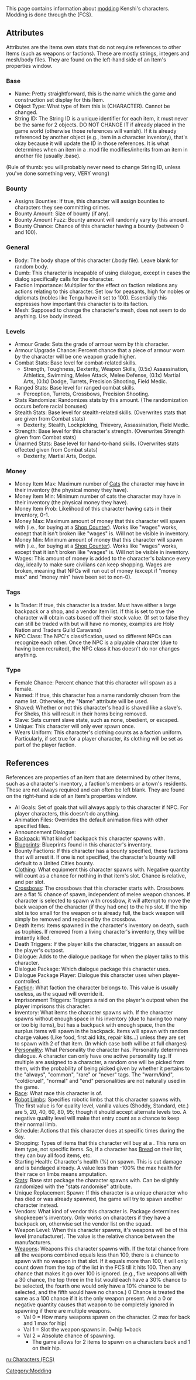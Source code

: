 This page contains information about [modding](Modifications.md "wikilink")
Kenshi's characters. Modding is done through the [](Forgotten_Construction_Set.md) (FCS).

## Attributes

Attributes are the Items own stats that do not require references to
other Items (such as weapons or factions). These are mostly strings,
integers and mesh/body files. They are found on the left-hand side of an
Item's properties window.

### Base

- Name: Pretty straightforward, this is the name which the game and
  construction set display for this Item.
- Object Type: What type of Item this is (CHARACTER). Cannot be changed.
- String ID: The String ID is a unique identifier for each item, it must
  never be the same for 2 objects. DO NOT CHANGE IT if already placed in
  the game world (otherwise those references will vanish). If it is
  already referenced by another object (e.g., item in a character
  inventory), that's okay because it will update the ID in those
  references. It is what determines when an item in a .mod file
  modifies/inherits from an item in another file (usually .base).

(Rule of thumb: you will probably never need to change String ID, unless
you've done something very, VERY wrong)

### Bounty

- Assigns Bounties: If true, this character will assign bounties to
  characters they see committing crimes.
- Bounty Amount: Size of bounty (if any).
- Bounty Amount Fuzz: Bounty amount will randomly vary by this amount.
- Bounty Chance: Chance of this character having a bounty (between 0 and
  100).

### General

- Body: The body shape of this character (.body file). Leave blank for
  random body.
- Dumb: This character is incapable of using dialogue, except in cases
  the dialog specifically calls for the character.
- Faction Importance: Multiplier for the effect on faction relations any
  actions relating to this character. Set low for peasants, high for
  nobles or diplomats (nobles like Tengu have it set to 100).
  Essentially this expresses how important this character is to its
  faction.
- Mesh: Supposed to change the character's mesh, does not seem to do
  anything. Use body instead.

### Levels

- Armour Grade: Sets the grade of armour worn by this character.
- Armour Upgrade Chance: Percent chance that a piece of armour worn by
  the character will be one weapon grade higher.
- Combat Stats: Base level for combat-related skills.
  - Strength, Toughness, Dexterity, Weapon Skills, (0.5x) Assassination,
    Athletics, Swimming, Melee Attack, Melee Defense, (0.1x) Martial
    Arts, (0.1x) Dodge, Turrets, Precision Shooting, Field Medic.
- Ranged Stats: Base level for ranged combat skills.
  - Perception, Turrets, Crossbows, Precision Shooting.
- Stats Randomize: Randomizes stats by this amount. (The randomization
  occurs before racial bonuses)
- Stealth Stats: Base level for stealth-related skills. (Overwrites
  stats that are given from Combat stats)
  - Dexterity, Stealth, Lockpicking, Thievery, Assassination, Field
    Medic.
- Strength: Base level for this character's strength. (Overwrites
  Strength given from Combat stats)
- Unarmed Stats: Base level for hand-to-hand skills. (Overwrites stats
  effected given from Combat stats)
  - Dexterity, Martial Arts, Dodge.

### Money

- Money Item Max: Maximum number of [Cats](Cats.md "wikilink") the
  character may have in their inventory (the physical money they have).
- Money Item Min: Minimum number of cats the character may have in their
  inventory (the physical money they have).
- Money Item Prob: Likelihood of this character having cats in their
  inventory, 0-1.
- Money Max: Maximum amount of money that this character will spawn with
  (i.e., for buying at a [Shop Counter](Shop_Counter.md "wikilink")). Works
  like "wages" works, except that it isn't broken like "wages" is. Will
  not be visible in inventory.
- Money Min: Minimum amount of money that this character will spawn with
  (i.e., for buying at a [Shop Counter](Shop_Counter.md "wikilink")). Works
  like "wages" works, except that it isn't broken like "wages" is. Will
  not be visible in inventory.
- Wages: This amount of money is added to the character's balance every
  day, ideally to make sure civilians can keep shopping. Wages are
  broken, meaning that NPCs will run out of money (except if "money max"
  and "money min" have been set to non-0).

### Tags

- Is Trader: If true, this character is a trader. Must have either a
  large backpack or a shop, and a vendor item list. If this is set to
  true the character will obtain cats based off their stock value. (If
  set to false they can still be traded with but will have no money,
  examples are Holy Nation and Traders Guild Caravans)
- NPC Class: The NPC's classification, used so different NPCs can
  recognize each other. Once the NPC is a playable character (due to
  having been recruited), the NPC class it has doesn't do nor changes
  anything.

### Type

- Female Chance: Percent chance that this character will spawn as a
  female.
- Named: If true, this character has a name randomly chosen from the
  name list. Otherwise, the "Name" attribute will be used.
- Shaved: Whether or not this character's head is shaved like a slave's.
  For Sheks, this will result in their horns being removed.
- Slave: Sets current slave state, such as none, obedient, or escaped.
- Unique: This character will only ever spawn once.
- Wears Uniform: This character's clothing counts as a faction uniform.
  Particularly, if set true for a player character, its clothing will be
  set as part of the player faction.

## References

References are properties of an item that are determined by other Items,
such as a character's inventory, a faction's members or a town's
residents. These are not always required and can often be left
blank. They are found on the right-hand side of an Item's properties
window.

- AI Goals: Set of goals that will always apply to this character if
  NPC. For player characters, this doesn't do anything.
- Animation Files: Overrides the default animation files with other
  specified files.
- Announcement Dialogue:
- [Backpack](Backpacks.md "wikilink"): What kind of backpack this character
  spawns with.
- [Blueprints](Blueprints.md "wikilink"): Blueprints found in this
  character's inventory.
- Bounty Factions: If this character has a bounty specified, these
  factions that will arrest it. If one is not specified, the character's
  bounty will default to a United Cities bounty.
- [Clothing](Clothing.md "wikilink"): What equipment this character spawns
  with. Negative quantity will count as a chance for nothing in that
  item's slot. Chance is relative, and per slot.
- [Crossbows](Crossbows.md "wikilink"): The crossbows that this character
  starts with. Crossbows are a flat % chance of spawn, independent of
  melee weapon chances. If character is selected to spawn with crossbow,
  it will attempt to move the back weapon of the character (if they had
  one) to the hip slot. If the hip slot is too small for the weapon or
  is already full, the back weapon will simply be removed and replaced
  by the crossbow.
- Death Items: Items spawned in the character's inventory on death, such
  as trophies. If removed from a living character's inventory, they will
  be instantly killed.
- Death Triggers: If the player kills the character, triggers an assault
  on the player's outpost.
- Dialogue: Adds to the dialogue package for when the player talks to
  this character.
- Dialogue Package: Which dialogue package this character uses.
- Dialogue Package Player: Dialogue this character uses when
  player-controlled.
- [Faction](Factions.md "wikilink"): What faction the character belongs to.
  This value is usually useless, as the squad will override it.
- Imprisonment Triggers: Triggers a raid on the player's outpost when
  the player imprisons this character.
- Inventory: What items the character spawns with. If the character
  spawns without enough space in his inventory (due to having too many
  or too big items), but has a backpack with enough space, then the
  surplus items will spawn in the backpack. Items will spawn with random
  charge values (Like food, first aid kits, repair kits...) unless they
  are set to spawn with 2 of that item. (In which case both will be at
  full charges)
- [Personality](Personality.md "wikilink"): What Personality the character
  has. Personality determines dialogue. A character can only have one
  active personality tag. If multiple are assigned to a character, a
  random one will be picked from them, with the probability of being
  picked given by whether it pertains to the "always", "common", "rare"
  or "never" tags. The "warm/kind", "cold/cruel", "normal" and "end"
  personalities are not naturally used in the game.
- [Race](Races.md "wikilink"): What race this character is of.
- [Robot Limbs](Robot_Limbs.md "wikilink"): Specifies robotic limbs that
  this character spawns with. The first value is for quality level,
  vanilla values (Shoddy, Standard, etc.) are 5, 20, 40, 60, 80, 95;
  though it should accept alternate levels too. A negative quality level
  will make that entry count as a chance to keep their normal limb.
- Schedule: Actions that this character does at specific times during
  the day.
- Shopping: Types of items that this character will buy at a [](Shop_Counter.md). This runs on item type, not
  specific items. So, if a character has [Bread](Bread.md "wikilink") on
  their list, they can buy all food items, etc.
- Starting Health: Character's health (%) on spawn. This is cut damage
  and is bandaged already. A value less than -100% the max health for
  their race on limbs means amputation.
- [Stats](Statistics.md "wikilink"): Base stat package the character spawns
  with. Can be slightly randomized with the "stats randomise" attribute.
- Unique Replacement Spawn: If this character is a unique character who
  has died or was already spawned, the game will try to spawn another
  character instead.
- Vendors: What kind of vendor this character is. Package determines
  shopkeeper's inventory. Only works on characters if they have a
  backpack on, otherwise set the vendor list on the squad.
- Weapon Level: When this character spawns, it's weapons will be of this
  level (manufacturer). The value is the relative chance between the
  manufacturers.
- [Weapons](Weapons.md "wikilink"): Weapons this character spawns with. If
  the total chance from all the weapons combined equals less than 100,
  there is a chance to spawn with no weapon in that slot. If it equals
  more than 100, it will only count down from the top of the list in the
  FCS till it hits 100. Then any chance that makes it go over 100 is
  ignored. (e.g., five weapons all with a 30 chance, the top three in
  the list would each have a 30% chance to be selected, the fourth one
  would only have a 10% chance to be selected, and the fifth would have
  no chance.) 0 Chance is treated the same as a 100 chance if it is the
  only weapon present. And a 0 or negative quantity causes that weapon
  to be completely ignored in spawning if there are multiple weapons.
  - Val 0 = How many weapons spawn on the character. (2 max for back and
    1 max for hip)
  - Val 1 = Slot the weapon spawns in. 0=hip 1=back
  - Val 2 = Absolute chance of spawning.
    - The game allows for 2 items to spawn on a characters back and 1 on
      their hip.

[ru:Characters (FCS)](ru:Characters_(FCS) "wikilink")

[Category:Modding](Category:Modding "wikilink")
